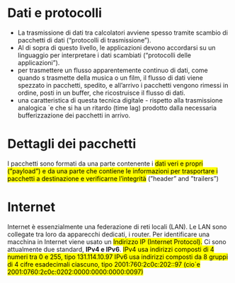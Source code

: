 # Dati e protocolli
- La trasmissione di dati tra calcolatori avviene spesso tramite scambio di pacchetti di dati (“protocolli di trasmissione”).
- Al di sopra di questo livello, le applicazioni devono accordarsi su un linguaggio per interpretare i dati scambiati (“protocolli delle applicazioni”).
- per trasmettere un flusso apparentemente continuo di dati, come quando s trasmette della musica o un film, il flusso di dati viene spezzato in pacchetti, spedito, e all’arrivo i pacchetti vengono rimessi in ordine, posti in un buffer, che ricostruisce il flusso di dati.
- una caratteristica di questa tecnica digitale - rispetto alla trasmissione analogica `e che si ha un ritardo (time lag) prodotto dalla necessaria bufferizzazione dei pacchetti in arrivo.

# Dettagli dei pacchetti

I pacchetti sono formati da una parte contenente i <mark>dati veri e propri (”payload”) e da una parte che contiene le informazioni per trasportare i pacchetti a destinazione e verificarne l’integrità</mark> (”header” and ”trailers”)

# Internet 

Internet è essenzialmente una federazione di reti locali (LAN). Le LAN sono collegate tra loro da apparecchi dedicati, i router.
Per identificare una macchina in Internet viene usato un <mark>Indirizzo IP (Internet Protocol).</mark>
 Ci sono attualmente due standard, **IPv4 e IPv6**.
<mark>IPv4 usa indirizzi composti di 4 numeri tra 0 e 255, tipo 131.114.10.97
IPv6 usa indirizzi composti da 8 gruppi di 4 cifre esadecimali ciascuno, tipo 2001:760:2c0c:202::97 (cio`e 2001:0760:2c0c:0202:0000:0000:0000:0097)</mark>





